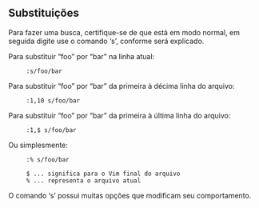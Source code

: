 Substituições
------------------

Para fazer uma busca, certifique-se de que está em modo normal, em
seguida digite use o comando ‘s’, conforme será explicado.

Para substituir “foo” por “bar” na linha atual:

         :s/foo/bar

Para substituir “foo” por “bar” da primeira à décima linha do arquivo:

         :1,10 s/foo/bar

Para substituir “foo” por “bar” da primeira à última linha do arquivo:

         :1,$ s/foo/bar

Ou simplesmente:

         :% s/foo/bar

         $ ... significa para o Vim final do arquivo
         % ... representa o arquivo atual

O comando ‘s’ possui muitas opções que modificam seu
comportamento.
